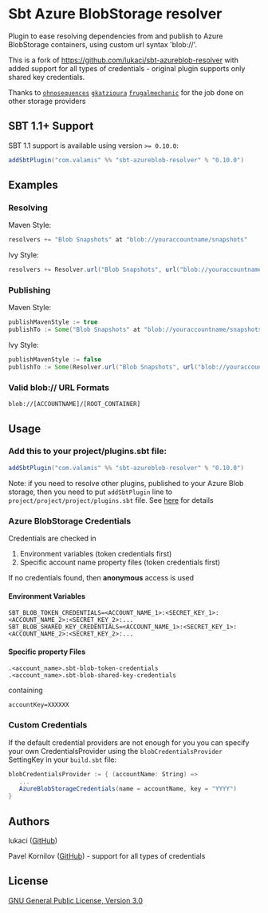 # Sbt Azure BlobStorage resolver

Plugin to ease resolving dependencies from and publish to Azure BlobStorage containers, using custom url syntax 'blob://'.

This is a fork of https://github.com/lukaci/sbt-azureblob-resolver with added support for all types of 
credentials - original plugin supports only shared key credentials.

Thanks to [`ohnosequences`](https://github.com/ohnosequences/sbt-s3-resolver) [`gkatzioura`](https://github.com/gkatzioura/CloudStorageMaven) [`frugalmechanic`](https://github.com/frugalmechanic/fm-sbt-s3-resolver) for the job done on other storage providers

## SBT 1.1+ Support

SBT 1.1 support is available using version `>= 0.10.0`:

```scala
addSbtPlugin("com.valamis" %% "sbt-azureblob-resolver" % "0.10.0")
```

## Examples

### Resolving

Maven Style:

```scala
resolvers += "Blob Snapshots" at "blob://youraccountname/snapshots"
```

Ivy Style:

```scala
resolvers += Resolver.url("Blob Snapshots", url("blob://youraccountname/snapshots"))(Resolver.ivyStylePatterns)
```

### Publishing

Maven Style:

```scala
publishMavenStyle := true
publishTo := Some("Blob Snapshots" at "blob://youraccountname/snapshots")
```

Ivy Style:

```scala
publishMavenStyle := false
publishTo := Some(Resolver.url("Blob Snapshots", url("blob://youraccountname/snapshots"))(Resolver.ivyStylePatterns))
```

### Valid blob:// URL Formats

    blob://[ACCOUNTNAME]/[ROOT_CONTAINER]

## Usage

### Add this to your project/plugins.sbt file:

```scala
addSbtPlugin("com.valamis" %% "sbt-azureblob-resolver" % "0.10.0")
```

Note: if you need to resolve other plugins, published to your Azure Blob storage, then you need to put `addSbtPlugin` 
line to `project/project/project/plugins.sbt` file. 
See [here](https://www.scala-sbt.org/1.x/docs/Organizing-Build.html#sbt+is+recursive) for details

### Azure BlobStorage Credentials

Credentials are checked in 
 1. Environment variables (token credentials first)
 2. Specific account name property files (token credentials first)
 
If no credentials found, then **anonymous** access is used 


#### Environment Variables

    SBT_BLOB_TOKEN_CREDENTIALS=<ACCOUNT_NAME_1>:<SECRET_KEY_1>:<ACCOUNT_NAME_2>:<SECRET_KEY_2>:...
    SBT_BLOB_SHARED_KEY_CREDENTIALS=<ACCOUNT_NAME_1>:<SECRET_KEY_1>:<ACCOUNT_NAME_2>:<SECRET_KEY_2>:...
    
#### Specific property Files

```shell
.<account_name>.sbt-blob-token-credentials
.<account_name>.sbt-blob-shared-key-credentials
```

containing

```shell
accountKey=XXXXXX
```

### Custom Credentials

If the default credential providers are not enough for you you can specify your own CredentialsProvider using the `blobCredentialsProvider` SettingKey in your `build.sbt` file:

```scala
blobCredentialsProvider := { (accountName: String) =>
   ...
   AzureBlobStorageCredentials(name = accountName, key = "YYYY")
}
```

## Authors

lukaci (<a href="https://github.com/lukaci" rel="author">GitHub</a>)

Pavel Kornilov (<a href="https://github.com/pavel-kornilov" rel="author">GitHub</a>) - support for all types of credentials 

## License

[GNU General Public License, Version 3.0](https://www.gnu.org/licenses/gpl.txt)
